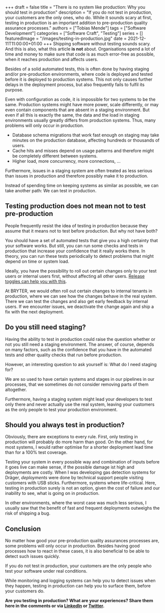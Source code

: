 +++ 
draft = false
title = "There is no system like production: Why you should test in production"
description = "If you do not test in production, your customers are the only ones, who do. While it sounds scary at first, testing in production is an important addition to pre-production quality assurance processes."
authors = ["Tobias Mende"]
tags = ["Software Development"]
categories = ["Software Craft", "Testing"]
series = []
featuredImage = "/images/testing-in-production.jpg"
date = 2021-12-11T11:00:00+01:00
+++
Shipping software without testing sounds scary. And this is also, what this article **is not** about. Organisations spend a lot of time and money to make sure that code is as much error-free as possible, when it reaches production and affects users.

Besides of a solid automated tests, this is often done by having staging and/or pre-production environments, where code is deployed and tested before it is deployed to production systems. This not only causes further delays in the deployment process, but also frequently fails to fulfil its purpose.

Even with configuration as code, it is impossible for two systems to be the same. Production systems might have more power, scale differently, or may even contain components that are absent in a staging environment. But even if all this is exactly the same, the data and the load in staging environments usually greatly differs from production systems. Thus, many problems will only occur in production. 

- Database schema migrations that work fast enough on staging may take minutes on the production database, affecting hundreds or thousands of users. 
- Cache hits and misses depend on usage patterns and therefore might be completely different between systems.
- Higher load, more concurrency, more connections, …

Furthermore, issues in a staging system are often treated as less serious than issues in production and therefore possibly make it to production.

Instead of spending time on keeping systems as similar as possible, we can take another path: We can test in production.

## Testing production does not mean not to test pre-production
People frequently resist the idea of testing in production because they assume that it means not to test before production. But why not have both?

You should have a set of automated tests that give you a high certainty that your software works. But still, you can run some checks and tests in production that increase your confidence that it really works there. In theory, you can run these tests periodically to detect problems that might depend on time or system load.

Ideally, you have the possibility to roll out certain changes only to your test users or internal users first, without affecting all other users. [Release toggles can help you with this](/blog/decoupling-deployments-and-releases/).

At BRYTER, we would often roll out certain changes to internal tenants in production, where we can see how the changes behave in the real system. There we can test the changes and also get early feedback by internal users. If we encounter issues, we deactivate the change again and ship a fix with the next deployment.

## Do you still need staging?
Having the ability to test in production could raise the question whether or not you still need a staging environment. The answer, of course, depends on many factors, such as the confidence that you have in the automated tests and other quality checks that run before production.

However, an interesting question to ask yourself is: What do I need staging for?

We are so used to have certain systems and stages in our pipelines in our processes, that we sometimes do not consider removing parts of them altogether.

Furthermore, having a staging system might lead your developers to test only there and never actually use the real system, leaving your customers as the only people to test your production environment.

## Should you always test in production?
Obviously, there are exceptions to every rule. First, only testing in production will probably do more harm than good. On the other hand, for most systems, I would rather optimise for a shorter deployment lead time than for a 100% test coverage.

Testing your system in every possible way and combination of inputs before it goes live can make sense, if the possible damage ist high and deployments are costly. When I was developing gas detection systems for Dräger, *deployments* were done by technical support people visiting customers with USB sticks. Furthermore, systems where life-critical. Here, testing in production surely is not an option, given the cost of failure and our inability to see, what is going on in production.

In other environments, where the worst case was much less serious, I usually saw that the benefit of fast and frequent deployments outweighs the risk of shipping a bug.  

## Conclusion
No matter how good your pre-production quality assurances processes are, some problems will only occur in production. Besides having good processes how to react in these cases, it is also beneficial to be able to detect such issues quickly.

If you do not test in production, your customers are the only people who test your software under real conditions.

While monitoring and logging systems can help you to detect issues when they happen, testing in production can help you to surface them, before your customers do.

**Are you testing in production? What are your experiences? Share them here in the comments or via [LinkedIn](https://www.linkedin.com/in/tobiasmende/) or [Twitter](https://twitter.com/Tobias_Mende).**